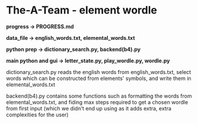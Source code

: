 # The-A-Team - element wordle

**progress -> PROGRESS.md**

**data_file -> english_words.txt, elemental_words.txt**

**python prep -> dictionary_search.py, backend(b4).py**

**main python and gui -> letter_state.py, play_wordle.py, wordle.py**

dictionary_search.py reads the english words from english_words.txt, select words which can be constructed from elements' symbols, and write them in elemental_words.txt

backend(b4).py contains some functions such as formatting the words from elemental_words.txt, and fiding max steps required to get a chosen wordle from first input (which we didn't end up using as it adds extra, extra complexities for the user)
